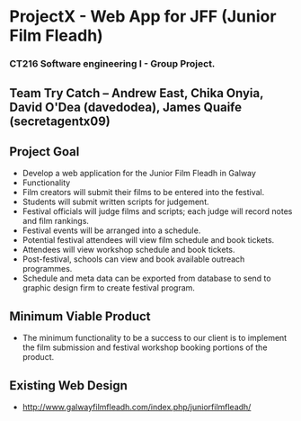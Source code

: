 # ProjectX - Web App for JFF (Junior Film Fleadh) #
### CT216 Software engineering I - Group Project.


## Team Try Catch – Andrew East, Chika Onyia, David O'Dea (davedodea), James Quaife (secretagentx09)

## Project Goal
  - Develop a web application for the Junior Film Fleadh in Galway
  - Functionality
  - Film creators will submit their films to be entered into the festival.
  - Students will submit written scripts for judgement.
  - Festival officials will judge films and scripts; each judge will record notes and film rankings.
  - Festival events will be arranged into a schedule.
  - Potential festival attendees will view film schedule and book tickets.
  - Attendees will view workshop schedule and book tickets.
  - Post-festival, schools can view and book available outreach programmes.
  - Schedule and meta data can be exported from database to send to graphic design firm to create festival program.
  
## Minimum Viable Product
  - The minimum functionality to be a success to our client is to implement the film submission and festival workshop booking portions of the product.
  
## Existing Web Design
- http://www.galwayfilmfleadh.com/index.php/juniorfilmfleadh/
